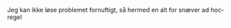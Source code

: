 

















































































































































































































































































































































































































































































































Jeg kan ikke løse problemet fornuftigt, så hermed en alt for snæver ad hoc-regel






















































































































































































































































































































































































































































































































































































































































































































































































































































































































































































































































































































































































































































































































































































































































































































































































































































































































































































































































































































































































































































































































































































































































































































































































































































































































































































































































































































































































































































































































































































































































































































































































































































































































































































































































































































































































































































































































































































































































































































































































































































































































































































































































































































































































































































































































































































































































































































































































































































































































































































































































































































































































































































































































































































































































































































































































































































































































































































































































































































































































































































































































































































































































































































































































































































































































































































































































































































































































































































































































































































































































































































































































































































































































































































































































































































































































































































































































































































































































































































































































































































































































































































































































































